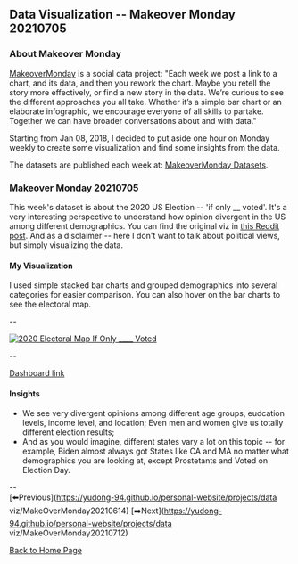 <head>
  <!-- Global site tag (gtag.js) - Google Analytics -->
<script async src="https://www.googletagmanager.com/gtag/js?id=UA-112502179-1"></script>
<script>
  window.dataLayer = window.dataLayer || [];
  function gtag(){dataLayer.push(arguments);}
  gtag('js', new Date());

  gtag('config', 'UA-112502179-1');
</script>
</head>


## Data Visualization -- Makeover Monday 20210705

### About Makeover Monday

[MakeoverMonday](http://www.makeovermonday.co.uk/) is a social data project:
"Each week we post a link to a chart, and its data, and then you rework the chart.
Maybe you retell the story more effectively, or find a new story in the data.
We’re curious to see the different approaches you all take. Whether it’s a simple bar chart or an elaborate infographic, we encourage everyone of all skills to partake.
Together we can have broader conversations about and with data."

Starting from Jan 08, 2018, I decided to put aside one hour on Monday weekly to create some visualization and find some insights from the data.

The datasets are published each week at: [MakeoverMonday Datasets](http://www.makeovermonday.co.uk/data/).

### Makeover Monday 20210705

This week's dataset is about the 2020 US Election -- 'if only __ voted'. It's a very interesting perspective to understand how opinion divergent in the US among different demographics. You can find the original viz in [this Reddit post](https://www.reddit.com/r/dataisbeautiful/comments/kji3wx/oc_2020_electoral_map_if_only_voted_breakdown_by/). And as a disclaimer -- here I don't want to talk about political views, but simply visualizing the data.  

#### My Visualization

I used simple stacked bar charts and grouped demographics into several categories for easier comparison. You can also hover on the bar charts to see the electoral map.  

--  
<div class='tableauPlaceholder' id='viz1625533540638' style='position: relative'>
  <noscript><a href='#'>
    <img alt='2020 Electoral Map If Only ____ Voted ' src='https:&#47;&#47;public.tableau.com&#47;static&#47;images&#47;Ma&#47;MakeOverMonday202107052020ElectoralMapIfOnly____Voted&#47;2020ElectoralMapIfOnly____Voted&#47;1_rss.png' style='border: none' />
    </a></noscript>
  <object class='tableauViz'  style='display:none;'>
    <param name='host_url' value='https%3A%2F%2Fpublic.tableau.com%2F' />
    <param name='embed_code_version' value='3' /> 
    <param name='site_root' value='' />
    <param name='name' value='MakeOverMonday202107052020ElectoralMapIfOnly____Voted&#47;2020ElectoralMapIfOnly____Voted' />
    <param name='tabs' value='no' />
    <param name='toolbar' value='yes' />
    <param name='static_image' value='https:&#47;&#47;public.tableau.com&#47;static&#47;images&#47;Ma&#47;MakeOverMonday202107052020ElectoralMapIfOnly____Voted&#47;2020ElectoralMapIfOnly____Voted&#47;1.png' />
    <param name='animate_transition' value='yes' />
    <param name='display_static_image' value='yes' />
    <param name='display_spinner' value='yes' />
    <param name='display_overlay' value='yes' />
    <param name='display_count' value='yes' />
    <param name='language' value='en-US' />
  </object></div>          
  <script type='text/javascript'>            
  var divElement = document.getElementById('viz1625533540638');
  var vizElement = divElement.getElementsByTagName('object')[0];        
  if ( divElement.offsetWidth > 800 ) { vizElement.style.width='800px';vizElement.style.height='627px';} else if ( divElement.offsetWidth > 500 ) { vizElement.style.width='800px';vizElement.style.height='627px';} else { vizElement.style.width='100%';vizElement.style.height='727px';}    
  var scriptElement = document.createElement('script');             
  scriptElement.src = 'https://public.tableau.com/javascripts/api/viz_v1.js';   
  vizElement.parentNode.insertBefore(scriptElement, vizElement);           
</script>
  
--  

[Dashboard link](https://public.tableau.com/views/MakeOverMonday202107052020ElectoralMapIfOnly____Voted/2020ElectoralMapIfOnly____Voted?:language=en-US&:display_count=n&:origin=viz_share_link)
  
#### Insights
* We see very divergent opinions among different age groups, eudcation levels, income level, and location; Even men and women give us totally different election results;  
* And as you would imagine, different states vary a lot on this topic -- for example, Biden almost always got States like CA and MA no matter what demographics you are looking at, except Prostetants and Voted on Election Day.  

--  
[⬅️Previous](https://yudong-94.github.io/personal-website/projects/data viz/MakeOverMonday20210614)  [➡️Next](https://yudong-94.github.io/personal-website/projects/data viz/MakeOverMonday20210712)  

[Back to Home Page](https://yudong-94.github.io/personal-website/)
